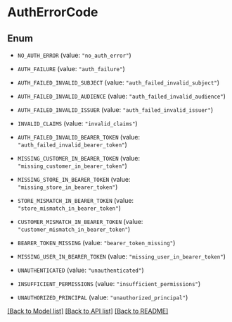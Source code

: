 # AuthErrorCode

## Enum


* `NO_AUTH_ERROR` (value: `"no_auth_error"`)

* `AUTH_FAILURE` (value: `"auth_failure"`)

* `AUTH_FAILED_INVALID_SUBJECT` (value: `"auth_failed_invalid_subject"`)

* `AUTH_FAILED_INVALID_AUDIENCE` (value: `"auth_failed_invalid_audience"`)

* `AUTH_FAILED_INVALID_ISSUER` (value: `"auth_failed_invalid_issuer"`)

* `INVALID_CLAIMS` (value: `"invalid_claims"`)

* `AUTH_FAILED_INVALID_BEARER_TOKEN` (value: `"auth_failed_invalid_bearer_token"`)

* `MISSING_CUSTOMER_IN_BEARER_TOKEN` (value: `"missing_customer_in_bearer_token"`)

* `MISSING_STORE_IN_BEARER_TOKEN` (value: `"missing_store_in_bearer_token"`)

* `STORE_MISMATCH_IN_BEARER_TOKEN` (value: `"store_mismatch_in_bearer_token"`)

* `CUSTOMER_MISMATCH_IN_BEARER_TOKEN` (value: `"customer_mismatch_in_bearer_token"`)

* `BEARER_TOKEN_MISSING` (value: `"bearer_token_missing"`)

* `MISSING_USER_IN_BEARER_TOKEN` (value: `"missing_user_in_bearer_token"`)

* `UNAUTHENTICATED` (value: `"unauthenticated"`)

* `INSUFFICIENT_PERMISSIONS` (value: `"insufficient_permissions"`)

* `UNAUTHORIZED_PRINCIPAL` (value: `"unauthorized_principal"`)


[[Back to Model list]](../README.md#documentation-for-models) [[Back to API list]](../README.md#documentation-for-api-endpoints) [[Back to README]](../README.md)


